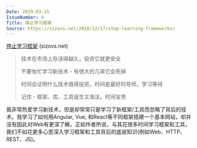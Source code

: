 ```yaml
---
Date: 2019-03-15
IssueNumber: 4
Title: 停止学习框架
Source: https://sizovs.net/2018/12/17/stop-learning-frameworks/
---
```


[停止学习框架](https://sizovs.net/2018/12/17/stop-learning-frameworks/) (sizovs.net)

> 技术在市场上存活得越久，投资它就更安全
>
> 不要匆忙学习新技术 - 有很大的几率它会死掉
>
> 时间会证明什么技术值得投资，时间是最好的导师，学习等待
>
> 记住 - 框架、库、工具诞生又淘汰。时间宝贵

我非常热爱学习新技术，但是却常常只是学习了新框架/工具而忽略了背后的技术。我学习了如何用Angular, Vue, 和React等不同框架搭建一个基本网站，却并没有因此对Web有更深了解。正如作者所说，与其花很多时间学习框架和工具，我们不如花更多心思深入学习框架和工具背后的底层知识(例如Web、HTTP、REST、JS)。